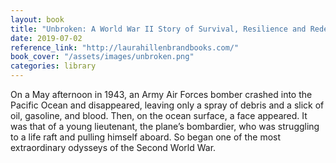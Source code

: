 ```yaml
---
layout: book
title: "Unbroken: A World War II Story of Survival, Resilience and Redemption by Laura Hillenbrand"
date: 2019-07-02
reference_link: "http://laurahillenbrandbooks.com/"
book_cover: "/assets/images/unbroken.png"
categories: library
---
```


On a May afternoon in 1943, an Army Air Forces bomber crashed into the Pacific Ocean and disappeared, leaving only a spray of debris and a slick of oil, gasoline, and blood.  Then, on the ocean surface, a face appeared. It was that of a young lieutenant, the plane’s bombardier, who was struggling to a life raft and pulling himself aboard.  So began one of the most extraordinary odysseys of the Second World War.
